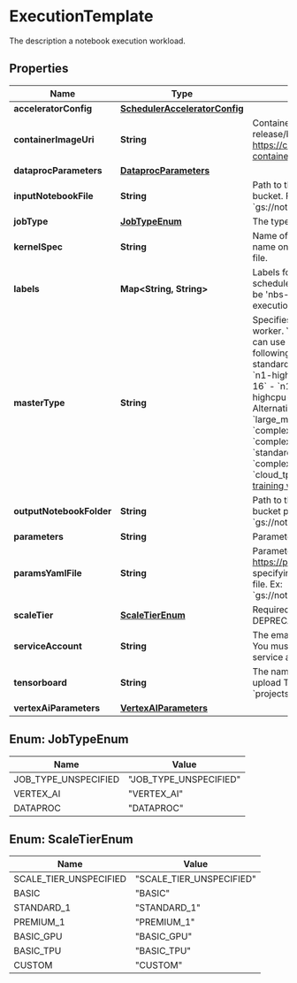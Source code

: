 

# ExecutionTemplate

The description a notebook execution workload.

## Properties

| Name | Type | Description | Notes |
|------------ | ------------- | ------------- | -------------|
|**acceleratorConfig** | [**SchedulerAcceleratorConfig**](SchedulerAcceleratorConfig.md) |  |  [optional] |
|**containerImageUri** | **String** | Container Image URI to a DLVM Example: &#39;gcr.io/deeplearning-platform-release/base-cu100&#39; More examples can be found at: https://cloud.google.com/ai-platform/deep-learning-containers/docs/choosing-container |  [optional] |
|**dataprocParameters** | [**DataprocParameters**](DataprocParameters.md) |  |  [optional] |
|**inputNotebookFile** | **String** | Path to the notebook file to execute. Must be in a Google Cloud Storage bucket. Format: &#x60;gs://{bucket_name}/{folder}/{notebook_file_name}&#x60; Ex: &#x60;gs://notebook_user/scheduled_notebooks/sentiment_notebook.ipynb&#x60; |  [optional] |
|**jobType** | [**JobTypeEnum**](#JobTypeEnum) | The type of Job to be used on this execution. |  [optional] |
|**kernelSpec** | **String** | Name of the kernel spec to use. This must be specified if the kernel spec name on the execution target does not match the name in the input notebook file. |  [optional] |
|**labels** | **Map&lt;String, String&gt;** | Labels for execution. If execution is scheduled, a field included will be &#39;nbs-scheduled&#39;. Otherwise, it is an immediate execution, and an included field will be &#39;nbs-immediate&#39;. Use fields to efficiently index between various types of executions. |  [optional] |
|**masterType** | **String** | Specifies the type of virtual machine to use for your training job&#39;s master worker. You must specify this field when &#x60;scaleTier&#x60; is set to &#x60;CUSTOM&#x60;. You can use certain Compute Engine machine types directly in this field. The following types are supported: - &#x60;n1-standard-4&#x60; - &#x60;n1-standard-8&#x60; - &#x60;n1-standard-16&#x60; - &#x60;n1-standard-32&#x60; - &#x60;n1-standard-64&#x60; - &#x60;n1-standard-96&#x60; - &#x60;n1-highmem-2&#x60; - &#x60;n1-highmem-4&#x60; - &#x60;n1-highmem-8&#x60; - &#x60;n1-highmem-16&#x60; - &#x60;n1-highmem-32&#x60; - &#x60;n1-highmem-64&#x60; - &#x60;n1-highmem-96&#x60; - &#x60;n1-highcpu-16&#x60; - &#x60;n1-highcpu-32&#x60; - &#x60;n1-highcpu-64&#x60; - &#x60;n1-highcpu-96&#x60; Alternatively, you can use the following legacy machine types: - &#x60;standard&#x60; - &#x60;large_model&#x60; - &#x60;complex_model_s&#x60; - &#x60;complex_model_m&#x60; - &#x60;complex_model_l&#x60; - &#x60;standard_gpu&#x60; - &#x60;complex_model_m_gpu&#x60; - &#x60;complex_model_l_gpu&#x60; - &#x60;standard_p100&#x60; - &#x60;complex_model_m_p100&#x60; - &#x60;standard_v100&#x60; - &#x60;large_model_v100&#x60; - &#x60;complex_model_m_v100&#x60; - &#x60;complex_model_l_v100&#x60; Finally, if you want to use a TPU for training, specify &#x60;cloud_tpu&#x60; in this field. Learn more about the [special configuration options for training with TPU](https://cloud.google.com/ai-platform/training/docs/using-tpus#configuring_a_custom_tpu_machine). |  [optional] |
|**outputNotebookFolder** | **String** | Path to the notebook folder to write to. Must be in a Google Cloud Storage bucket path. Format: &#x60;gs://{bucket_name}/{folder}&#x60; Ex: &#x60;gs://notebook_user/scheduled_notebooks&#x60; |  [optional] |
|**parameters** | **String** | Parameters used within the &#39;input_notebook_file&#39; notebook. |  [optional] |
|**paramsYamlFile** | **String** | Parameters to be overridden in the notebook during execution. Ref https://papermill.readthedocs.io/en/latest/usage-parameterize.html on how to specifying parameters in the input notebook and pass them here in an YAML file. Ex: &#x60;gs://notebook_user/scheduled_notebooks/sentiment_notebook_params.yaml&#x60; |  [optional] |
|**scaleTier** | [**ScaleTierEnum**](#ScaleTierEnum) | Required. Scale tier of the hardware used for notebook execution. DEPRECATED Will be discontinued. As right now only CUSTOM is supported. |  [optional] |
|**serviceAccount** | **String** | The email address of a service account to use when running the execution. You must have the &#x60;iam.serviceAccounts.actAs&#x60; permission for the specified service account. |  [optional] |
|**tensorboard** | **String** | The name of a Vertex AI [Tensorboard] resource to which this execution will upload Tensorboard logs. Format: &#x60;projects/{project}/locations/{location}/tensorboards/{tensorboard}&#x60; |  [optional] |
|**vertexAiParameters** | [**VertexAIParameters**](VertexAIParameters.md) |  |  [optional] |



## Enum: JobTypeEnum

| Name | Value |
|---- | -----|
| JOB_TYPE_UNSPECIFIED | &quot;JOB_TYPE_UNSPECIFIED&quot; |
| VERTEX_AI | &quot;VERTEX_AI&quot; |
| DATAPROC | &quot;DATAPROC&quot; |



## Enum: ScaleTierEnum

| Name | Value |
|---- | -----|
| SCALE_TIER_UNSPECIFIED | &quot;SCALE_TIER_UNSPECIFIED&quot; |
| BASIC | &quot;BASIC&quot; |
| STANDARD_1 | &quot;STANDARD_1&quot; |
| PREMIUM_1 | &quot;PREMIUM_1&quot; |
| BASIC_GPU | &quot;BASIC_GPU&quot; |
| BASIC_TPU | &quot;BASIC_TPU&quot; |
| CUSTOM | &quot;CUSTOM&quot; |




